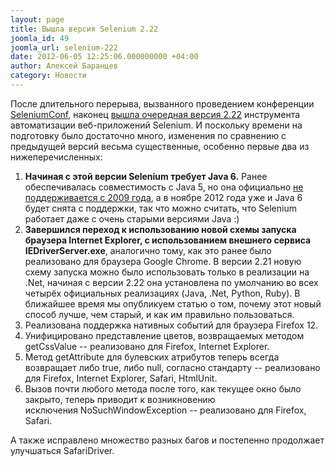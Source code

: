 ```yaml
---
layout: page
title: Вышла версия Selenium 2.22
joomla_id: 49
joomla_url: selenium-222
date: 2012-06-05 12:25:06.000000000 +04:00
author: Алексей Баранцев
category: Новости
---
```

<p>После длительного перерыва, вызванного проведением конференции <a href="http://www.seleniumconf.org/">SeleniumConf</a>, наконец <a href="http://seleniumhq.org/download/">вышла очередная версия 2.22</a> инструмента автоматизации веб-приложений Selenium. И поскольку времени на подготовку было достаточно много, изменения по сравнению с предыдущей версий весьма существенные, особенно первые два из нижеперечисленных:</p>
<ol>
<li><strong>Начиная с этой версии Selenium требует Java 6.</strong> Ранее обеспечивалась совместимость с Java 5, но она официально <a href="http://www.oracle.com/technetwork/java/eol-135779.html">не поддерживается с 2009 года</a>, а в ноябре 2012 года уже и Java 6 будет снята с поддержки, так что можно считать, что Selenium работает даже с очень старыми версиями Java :)</li>
<li><strong>Завершился переход к использованию новой схемы запуска браузера Internet Explorer, с использованием внешнего сервиса IEDriverServer.exe</strong>, аналогично тому, как это ранее было реализовано для браузера Google Chrome. В версии 2.21 новую схему запуска можно было использовать только в реализации на .Net, начиная с версии 2.22 она установлена по умолчанию во всех четырёх официальных реализациях (Java, .Net, Python, Ruby). В ближайшее время мы опубликуем статью о том, почему этот новый способ лучше, чем старый, и как им правильно пользоваться.</li>
<li>Реализована поддержка нативных событий для браузера Firefox 12.</li>
<li>Унифицировано представление цветов, возвращаемых методом getCssValue -- реализовано для Firefox, Internet Explorer.</li>
<li>Метод getAttribute для булевских атрибутов теперь всегда возвращает либо true, либо null, согласно стандарту -- реализовано для Firefox, Internet Explorer, Safari, HtmlUnit.</li>
<li>Вызов почти любого метода после того, как текущее окно было закрыто, теперь приводит к возникновению исключения <span>NoSuchWindowException -- реализовано для Firefox, Safari.</span></li>
</ol>
<p>А также исправлено множество разных багов и постепенно продолжает улучшаться SafariDriver.</p>
